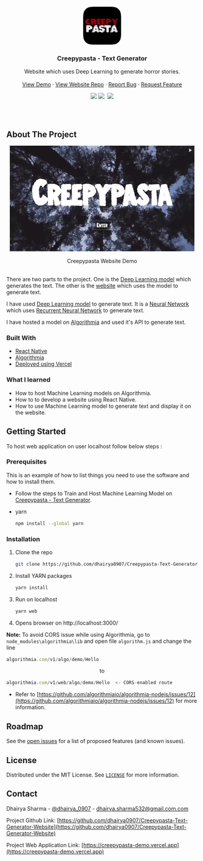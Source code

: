 <!-- PROJECT LOGO -->

<p align="center">
  <a href="https://creepypasta-demo.vercel.app/">
    <img src="/Images/logo.png" alt="Logo" width="100" height="100">
  </a>

  <h3 align="center">Creepypasta - Text Generator</h3>

  <p align="center">
    Website which uses Deep Learning to generate horror stories.
    <br />
    <br />
    <a href="https://creepypasta-demo.vercel.app/">View Demo</a>
    ·
    <a href="https://github.com/dhairya0907/Creepypasta-Text-Generator-Website">View Website Repo</a>
    ·
    <a href="https://github.com/dhairya0907/Creepypasta-Text-Generator/issues">Report Bug</a>
    ·
    <a href="https://github.com/dhairya0907/Creepypasta-Text-Generator/issues">Request Feature</a>
  </p>
</p>

<!-- PROJECT SHIELDS -->
<div align="center">
   <a target="_blank" href="https://github.com/dhairya0907/Creepypasta-Text-Generator/blob/main/LICENSE"><img src="https://badgen.net/badge/license/MIT/blue"></a>
   <a target="_blank" href="https://www.linkedin.com/in/dhairyasharma0907/"><img src="https://img.shields.io/badge/style--5eba00.svg?label=LinkedIn&logo=linkedin&style=social"></a>&nbsp;
    <a target="_blank" href="https://twitter.com/dhairya_0907"><img src="https://img.shields.io/twitter/follow/dhairya_0907?label=Follow&style=social"></a>
</div>




<!-- ABOUT THE PROJECT -->
<p>
  <br/>
  <br/>
</p>


## About The Project

<p align="center" >
   <a href="https://creepypasta-demo.vercel.app/">
    <img alt="Creepypasta Website Demo" src="/Images/Desktop_Screen_GIf.gif"/>
    </a>

</p>
<p  align="center">
  Creepypasta Website Demo
  <br/>
 <br/>
</p>

There are two parts to the project. One is the <a href="https://github.com/dhairya0907/Creepypasta-Text-Generator">Deep Learning model</a> which generates the text. The other is the <a href="https://creepypasta-demo.vercel.app/">website</a> which uses the model to generate text.

I have used <a href="https://github.com/dhairya0907/Creepypasta-Text-Generator">Deep Learning model</a> to generate text. It is a <a href="https://en.wikipedia.org/wiki/Neural_network">Neural Network</a> which uses <a href="https://en.wikipedia.org/wiki/Recurrent_neural_network">Recurrent Neural Network</a> to generate text.

I have hosted a model on  <a href="https://algorithmia.com/">Algorithmia</a> and used it's API to generate text.


### Built With
* [React Native](https://reactnative.dev/)
* [Algorithmia](https://algorithmia.com/)
* [Deployed using Vercel](https://vercel.com/)

### What I learned
* How to host Machine Learning models on Algorithmia.
* How to to develop a website using React Native.
* How to use Machine Learning model to generate text and display it on the website.



<!-- GETTING STARTED -->
## Getting Started

To host web application on user localhost follow below steps :

### Prerequisites

This is an example of how to list things you need to use the software and how to install them.
* Follow the steps to Train and Host Machine Learning Model on [Creepypasta - Text Generator](https://github.com/dhairya0907/Creepypasta-Text-Generator).

* yarn
  ```sh
  npm install --global yarn
  ```

### Installation
1. Clone the repo
   ```sh
   git clone https://github.com/dhairya0907/Creepypasta-Text-Generator-Website.git
   ```
2. Install YARN packages
   ```sh
   yarn install
   ```
3. Run on localhost
   ```sh
   yarn web
   ```

4. Opens browser on http://localhost:3000/

**Note:** To avoid CORS issue while using Algorithmia, go to ```node_modules\algorithmia\lib``` and open file ```algorithm.js``` and change the line 
```js 
algorithmia.com/v1/algo/demo/Hello
  ``` 
  <p  align="center">to</p>

  ```js
  algorithmia.com/v1/web/algo/demo/Hello  <- CORS-enabled route
  ```
* Refer to [https://github.com/algorithmiaio/algorithmia-nodejs/issues/12](https://github.com/algorithmiaio/algorithmia-nodejs/issues/12) for more information.
<!-- ROADMAP -->
## Roadmap

See the [open issues](https://github.com/dhairya0907/Creepypasta-Text-Generator-Website/issues) for a list of proposed features (and known issues).



<!-- LICENSE -->
## License

Distributed under the MIT License. See [`LICENSE`](https://github.com/dhairya0907/Creepypasta-Text-Generator-Website/blob/main/LICENSE) for more information.



<!-- CONTACT -->
## Contact

Dhairya Sharma - [@dhairya_0907](https://twitter.com/dhairya_0907) - dhairya.sharma532@gmail.com.com

Project Github Link: [https://github.com/dhairya0907/Creepypasta-Text-Generator-Website](https://github.com/dhairya0907/Creepypasta-Text-Generator-Website)

Project Web Application Link: [https://creepypasta-demo.vercel.app](https://creepypasta-demo.vercel.app)
